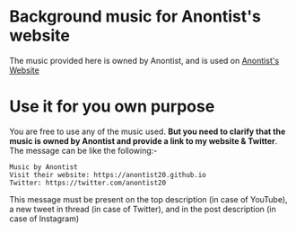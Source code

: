 # Background music for Anontist's website
The music provided here is owned by Anontist, and is used on [Anontist's Website](https://anontist20.github.io)

# Use it for you own purpose
You are free to use any of the music used. **But you need to clarify that the music is owned by Anontist and provide a link to my website & Twitter**. The message can be like the following:-
```
Music by Anontist
Visit their website: https://anontist20.github.io
Twitter: https://twitter.com/anontist20
```

This message must be present on the top description (in case of YouTube), a new tweet in thread (in case of Twitter), and in the post description (in case of Instagram)